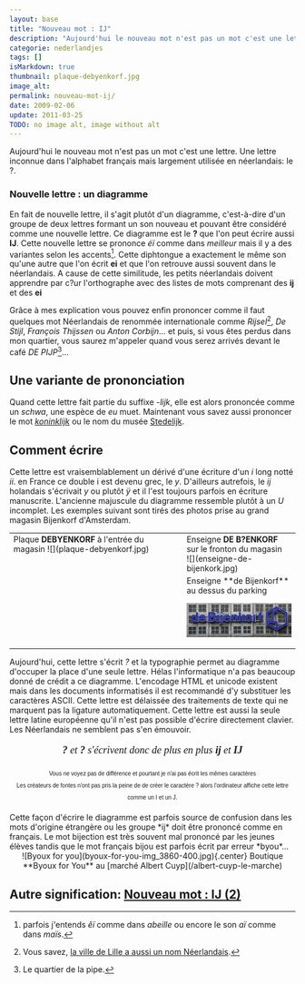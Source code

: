 ```yaml
---
layout: base
title: "Nouveau mot : IJ"
description: "Aujourd'hui le nouveau mot n'est pas un mot c'est une lettre. Une  lettre inconnue dans l'alphabet français mais largement utilisée en  néerlandais: le ?."
categorie: nederlandjes
tags: []
isMarkdown: true
thumbnail: plaque-debyenkorf.jpg
image_alt: 
permalink: nouveau-mot-ij/
date: 2009-02-06
update: 2011-03-25
TODO: no image alt, image without alt
---
```


Aujourd'hui le nouveau mot n'est pas un mot c'est une lettre. Une
lettre inconnue dans l'alphabet français mais largement utilisée en
néerlandais: le ?.

### Nouvelle lettre : un diagramme

En fait de nouvelle lettre, il s'agit plutôt d'un diagramme,
c'est-à-dire d'un groupe de deux lettres formant un son nouveau et
pouvant être considéré comme une nouvelle lettre. Ce diagramme est le
**?** que l'on peut écrire aussi **IJ**. Cette nouvelle lettre se prononce *éï* comme dans *meilleur* mais il y a des variantes selon les accents[^1]. Cette diphtongue a exactement le même son qu'une autre que l'on écrit **ei** et que l'on
retrouve aussi souvent dans le néerlandais. A cause de cette similitude, les petits néerlandais doivent apprendre par c?ur l'orthographe avec des listes de mots comprenant des **ij** et des **ei**

Grâce à mes explication vous pouvez enfin prononcer comme il faut
quelques mot Néerlandais  de renommée internationale comme *Rijsel*[^2], *De Stijl*, *François Thijssen* ou *Anton Corbijn*... et puis, si vous êtes perdus dans mon quartier, vous saurez m'appeler quand vous serez arrivés devant le café *DE PIJP*[^3]...

## Une variante de prononciation
Quand cette lettre fait partie du suffixe -*lijk*, elle est alors
prononcée comme un *schwa*, une espèce de *eu* muet. Maintenant
vous savez aussi prononcer le mot
*[koninklijk](/koninklijk-le-predicat-royal)*
ou le nom du musée [Stedelijk](/stedelijk-musee-hors-murs).

## Comment écrire
Cette lettre est vraisemblablement un dérivé d'une écriture d'un
*i* long notté *ii*. en France ce double i est devenu grec, le
*y*. D'ailleurs autrefois, le *ij* holandais s'écrivait *y* ou
plutôt *ÿ* et il l'est toujours parfois en écriture manuscrite.
L'ancienne majuscule du diagramme ressemble plutôt à un *U*
incomplet. Les exemples suivant sont tirés des photos prise au grand
magasin Bijenkorf d'Amsterdam.
<!-- HTML -->
<table border="0"><tr><td rowspan="2" style="padding-right:50px;
vertical-align:top;">
Plaque <b>DEBYENKORF</b> à l'entrée du magasin
<!-- / HTML -->
![](plaque-debyenkorf.jpg)
<!-- HTML -->
</td><td style="vertical-align:top;">
Enseigne <b>DE B<span style='font-family:"Courrier
New",Courrier,monospace;'>?</span>ENKORF</b> sur le fronton du
magasin<br/>
<!-- / HTML -->
![](enseigne-de-bijenkork.jpg)
<!-- HTML -->
</td></tr><tr><td>
<!-- / HTML -->
Enseigne **de Bijenkorf** au dessus du parking  
  
![](enseigne-moderne-bijenkorf.jpg)
<!-- HTML -->
</td></tr></table>
<!-- / HTML -->

Aujourd'hui, cette lettre s'écrit *?* et la typographie permet au
diagramme d'occuper la place d'une seule lettre. Hélas l'informatique
n'a pas beaucoup donné de crédit a ce diagramme. L'encodage HTML et
unicode existent mais dans les documents informatisés il est
recommandé d'y substituer les caractères ASCII. Cette lettre est
délaissée des traitements de texte qui ne marquent pas la ligature
automatiquement. Cette lettre est aussi la seule lettre latine
européenne qu'il n'est pas possible d'écrire directement clavier. Les
Néerlandais ne semblent pas s'en émouvoir.

<!-- HTML -->
<div style="font-family:Times New Roman; font-size:18px; font-style:italic; text-align:center;">

<b>?</b> et <b>?</b> s'écrivent donc de plus en plus <b>ij</b> et <b>IJ</b><br/>

<span style="font-size:10px; font-family:arial; font-style:normal;">Vous ne voyez pas de différence et pourtant je n'ai pas écrit les mêmes caractères<br/>
Les créateurs de fontes n'ont pas pris la peine de de créer le caractère ? alors l'ordinateur affiche cette lettre comme un I et un J.</span>
</div>
<!-- / HTML -->
Cette façon d'écrire le diagramme est parfois source de confusion dans
les mots d'origine étrangère ou les groupe *ij* doit être prononcé
comme en français. Le mot bijection est très souvent mal prononcé par
les jeunes élèves tandis que le mot français bijou est parfois écrit
par erreur *byou*...
<!-- HTML -->
<div style="text-align:center;">
<!-- / HTML -->
![Byoux for you](byoux-for-you-img_3860-400.jpg){.center}
Boutique **Byoux for You** au [marché Albert Cuyp](/albert-cuyp-le-marche)
<!-- HTML -->
</div>
<!-- / HTML -->

Autre signification: [Nouveau mot : IJ (2)](/nouveau-mot-ij-2)
---
[^1]: parfois j'entends *êï* comme dans *abeille* ou encore le son *aï* comme dans *maïs*.
[^2]: Vous savez, [la ville de Lille a aussi un nom Néerlandais](/le-nom-des-villes).
[^3]: Le quartier de la pipe.